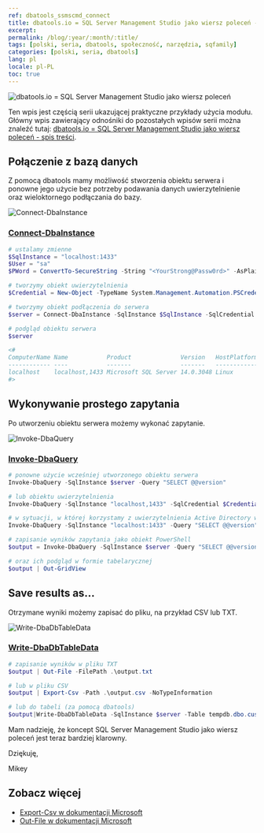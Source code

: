 ```yaml
---
ref: dbatools_ssmscmd_connect
title: dbatools.io = SQL Server Management Studio jako wiersz poleceń - Połącz, Zapytaj, Zapisz
excerpt: 
permalink: /blog/:year/:month/:title/
tags: [polski, seria, dbatools, społeczność, narzędzia, sqfamily]
categories: [polski, seria, dbatools]
lang: pl
locale: pl-PL
toc: true
---
```


![dbatools.io = SQL Server Management Studio jako wiersz poleceń](dbatools_ssmscmd.png)

Ten wpis jest częścią serii ukazującej praktyczne przykłady użycia modułu. Główny wpis zawierający odnośniki do pozostałych wpisów serii można znaleźć tutaj: [dbatools.io = SQL Server Management Studio jako wiersz poleceń - spis treści](/blog/2020/06/dbatools-io-sql-server-management-studio-jako-wiersz-polecen-spis-tresci/).

## Połączenie z bazą danych

Z pomocą dbatools mamy możliwość stworzenia obiektu serwera i ponowne jego użycie bez potrzeby podawania danych uwierzytelnienie oraz wieloktornego podłączania do bazy.

![Connect-DbaInstance](dbatools_ssmscmd_0101_connect.png)

### [Connect-DbaInstance](https://docs.dbatools.io/#Connect-DbaInstance)

```powershell
# ustalamy zmienne
$SqlInstance = "localhost:1433"
$User = "sa"
$PWord = ConvertTo-SecureString -String "<YourStrong@Passw0rd>" -AsPlainText -Force

# tworzymy obiekt uwierzytelnienia
$Credential = New-Object -TypeName System.Management.Automation.PSCredential -ArgumentList $User, $PWord

# tworzymy obiekt podłączenia do serwera
$server = Connect-DbaInstance -SqlInstance $SqlInstance -SqlCredential $Credential

# podgląd obiektu serwera
$server

<#
ComputerName Name           Product              Version   HostPlatform IsAzure IsClustered ConnectedAs
------------ ----           -------              -------   ------------ ------- ----------- -----------
localhost    localhost,1433 Microsoft SQL Server 14.0.3048 Linux        False   False       sa         
#>
```

## Wykonywanie prostego zapytania

Po utworzeniu obiektu serwera możemy wykonać zapytanie.

![Invoke-DbaQuery](dbatools_ssmscmd_0102_execute.png)

### [Invoke-DbaQuery](https://docs.dbatools.io/#Invoke-DbaQuery)

```powershell
# ponowne użycie wcześniej utworzonego obiektu serwera
Invoke-DbaQuery -SqlInstance $server -Query "SELECT @@version"

# lub obiektu uwierzytelnienia
Invoke-DbaQuery -SqlInstance "localhost,1433" -SqlCredential $Credential -Query "SELECT @@version"

# w sytuacji, w której korzystamy z uwierzytelnienia Active Directory wystarczy podłączyć się bezpośrednio do serwera
Invoke-DbaQuery -SqlInstance "localhost:1433" -Query "SELECT @@version" 

# zapisanie wyników zapytania jako obiekt PowerShell
$output = Invoke-DbaQuery -SqlInstance $server -Query "SELECT @@version"

# oraz ich podgląd w formie tabelarycznej
$output | Out-GridView
```

## Save results as…

Otrzymane wyniki możemy zapisać do pliku, na przykład CSV lub TXT.

![Write-DbaDbTableData](dbatools_ssmscmd_0103_save.png)

### [Write-DbaDbTableData](https://docs.dbatools.io/#Write-DbaDbTableData)

```powershell
# zapisanie wyników w pliku TXT
$output | Out-File -FilePath .\output.txt

# lub w pliku CSV
$output | Export-Csv -Path .\output.csv -NoTypeInformation

# lub do tabeli (za pomocą dbatools)
$output|Write-DbaDbTableData -SqlInstance $server -Table tempdb.dbo.customers -AutoCreateTable
```

Mam nadzieję, że koncept SQL Server Management Studio jako wiersz poleceń jest teraz bardziej klarowny.

Dziękuję,  

Mikey

## Zobacz więcej
* [Export-Csv w dokumentacji Microsoft](https://docs.microsoft.com/en-us/powershell/module/microsoft.powershell.utility/export-csv)
* [Out-File w dokumentacji Microsoft](https://docs.microsoft.com/en-us/powershell/module/microsoft.powershell.utility/out-file)

